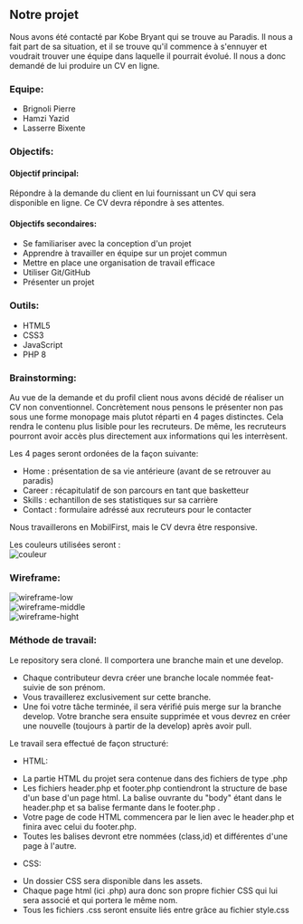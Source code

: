 ## Notre projet
Nous avons été contacté par Kobe Bryant qui se trouve au Paradis. Il nous a fait part de sa situation, et il se trouve qu'il commence à s'ennuyer et voudrait trouver une équipe dans laquelle il pourrait évolué. Il nous a donc demandé de lui produire un CV en ligne.

### Equipe:
* Brignoli Pierre
* Hamzi Yazid
* Lasserre Bixente

### Objectifs:

#### Objectif principal:
Répondre à la demande du client en lui fournissant un CV qui sera disponible en ligne. Ce CV devra répondre à ses attentes.
#### Objectifs secondaires:
* Se familiariser avec la conception d'un projet
* Apprendre à travailler en équipe sur un projet commun
* Mettre en place une organisation de travail efficace
* Utiliser Git/GitHub
* Présenter un projet

### Outils:
* HTML5
* CSS3
* JavaScript
* PHP 8

### Brainstorming:

Au vue de la demande et du profil client nous avons décidé de réaliser un CV non conventionnel. Concrètement nous pensons le présenter non pas sous une forme monopage mais plutot réparti en 4 pages distinctes. Cela rendra le contenu plus lisible pour les recruteurs. De même, les recruteurs pourront avoir accès plus directement aux informations qui les interrèsent.

Les 4 pages seront ordonées de la façon suivante:
  * Home : présentation de sa vie antérieure (avant de se retrouver au paradis)
  * Career : récapitulatif de son parcours en tant que basketteur
  * Skills : echantillon de ses statistiques sur sa carrière
  * Contact : formulaire adréssé aux recruteurs pour le contacter

Nous travaillerons en MobilFirst, mais le CV devra être responsive.

Les couleurs utilisées seront :   
![couleur](/assets/readme/color%20.png)

### Wireframe:

![wireframe-low](/assets/readme/wireframe-low.png)   
![wireframe-middle](/assets/readme/wireframe-middle.png)   
![wireframe-hight](/assets/readme/wireframe-hight.png)

### Méthode de travail:

Le repository sera cloné. Il comportera une branche main et une develop. 
- Chaque contributeur devra créer une branche locale nommée feat- suivie de son prénom. 
- Vous travaillerez exclusivement sur cette branche. 
- Une foi votre tâche terminée, il sera vérifié puis merge sur la branche develop. Votre branche sera ensuite supprimée et vous devrez en créer une nouvelle (toujours à partir de la develop) après avoir pull.

Le travail sera effectué de façon structuré:  

* HTML:   
- La partie HTML du projet sera contenue dans des fichiers de type .php   
- Les fichiers header.php et footer.php contiendront la structure de base d'un base d'un page html. La balise ouvrante du "body" étant dans le header.php et sa balise fermante dans le footer.php . 
- Votre page de code HTML commencera par le lien avec le header.php et finira avec celui du footer.php.
- Toutes les balises devront etre nommées (class,id) et différentes d'une page à l'autre.

* CSS: 
- Un dossier CSS sera disponible dans les assets.
- Chaque page html (ici .php) aura donc son propre fichier CSS qui lui sera associé et qui portera le même nom.
- Tous les fichiers .css seront ensuite liés entre grâce au fichier style.css

